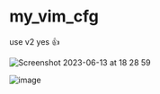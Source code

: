 # my_vim_cfg
use v2 yes 👍

![Screenshot 2023-06-13 at 18 28 59](https://github.com/lgp00/my_vim_cfg/assets/94550034/4776c39a-983e-47bb-a109-53362a9631ee)

![image](https://github.com/lgp00/my_vim_cfg/assets/94550034/7112ba77-2f96-4e90-8bc9-e7a635305633)
